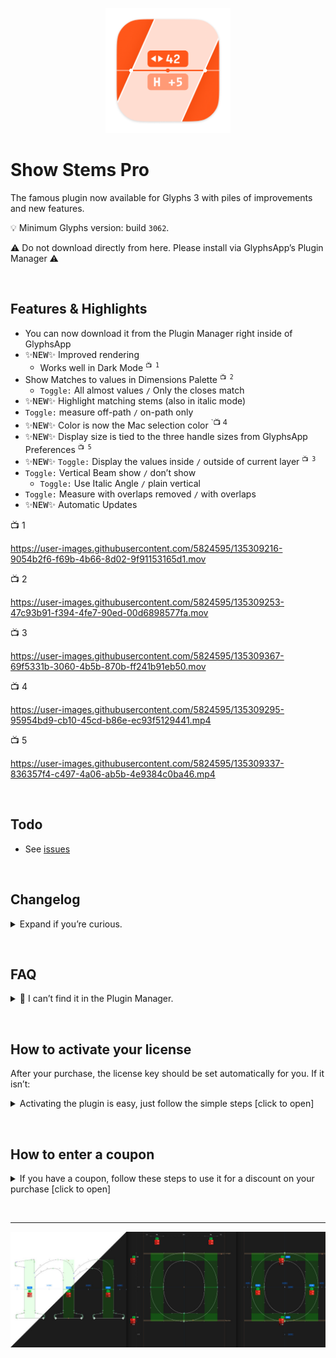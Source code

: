 <p align="center">
<img width="200" height="200" src="https://github.com/Mark2Mark/show-stems-pro-plugin/blob/main/.images/Show-Stems-Pro-Icon.png?raw=true"">
</p>

# Show Stems Pro

The famous plugin now available for Glyphs 3 with piles of improvements and new features.

💡 Minimum Glyphs version: build <code>3062</code>.

⚠️ Do not download directly from here. Please install via GlyphsApp’s Plugin Manager ⚠️


&nbsp;
## Features & Highlights

- You can now download it from the Plugin Manager right inside of GlyphsApp  
- <kbd>✨NEW✨</kbd> Improved rendering  
  - Works well in Dark Mode <sup>`📺 1`</sup>  
- Show Matches to values in Dimensions Palette <sup>`📺 2`</sup>  
  - `Toggle:` All almost values `/` Only the closes match  
- <kbd>✨NEW✨</kbd> Highlight matching stems (also in italic mode)  
- `Toggle:` measure off-path `/` on-path only  
- <kbd>✨NEW✨</kbd> Color is now the Mac selection color <sup>`📺 4</sup>  
- <kbd>✨NEW✨</kbd> Display size is tied to the three handle sizes from GlyphsApp Preferences <sup>`📺 5`</sup>  
- <kbd>✨NEW✨</kbd> `Toggle:` Display the values inside `/` outside of current layer <sup>`📺 3`</sup>  
- `Toggle:` Vertical Beam show `/` don’t show  
  - `Toggle:` Use Italic Angle `/` plain vertical  
- `Toggle:` Measure with overlaps removed `/` with overlaps  
- <kbd>✨NEW✨</kbd> Automatic Updates  

📺 1

https://user-images.githubusercontent.com/5824595/135309216-9054b2f6-f69b-4b66-8d02-9f91153165d1.mov

📺 2

https://user-images.githubusercontent.com/5824595/135309253-47c93b91-f394-4fe7-90ed-00d6898577fa.mov

📺 3

https://user-images.githubusercontent.com/5824595/135309367-69f5331b-3060-4b5b-870b-ff241b91eb50.mov                                                                                                    

📺 4

https://user-images.githubusercontent.com/5824595/135309295-95954bd9-cb10-45cd-b86e-ec93f5129441.mp4         

📺 5

https://user-images.githubusercontent.com/5824595/135309337-836357f4-c497-4a06-ab5b-4e9384c0ba46.mp4



&nbsp;
## Todo

- See [issues](https://github.com/Mark2Mark/show-stems-pro-plugin/issues)

&nbsp;
## Changelog

<details><summary>Expand if you’re curious.</summary>

### v2.0.0

- New in GlyphsApp's Plugin Manager
- Add menu item "Open Registration Window"

</details>

&nbsp;
## FAQ
<details><summary>🙋 I can’t find it in the Plugin Manager.</summary>
➡️ You need to check if your GlyphsApp build is higher than <code>3062</code>.  
If Glyphs doesn’t offer you a high enough version, enable activate GlyphsApp <code>Preferences</code> > <code>"Updates"</code> > <code>“Show cutting edge versions”</code>. Note: you can have several GlyphsApp versions
</details>

&nbsp;
## How to activate your license<a id="how-to-activate-your-license"></a>  
After your purchase, the license key should be set automatically for you. If it isn’t:  
<details><summary>Activating the plugin is easy, just follow the simple steps [click to open]</summary>
<ol>
  <li>👉 Make sure you have GlyphsApp 3 build <code>3062</code> or higher.</li>
  <li>👉 If you haven't already, download the plugin directly in the GlyphsApp Plugin Manager and restart GlyphsApp once.</li>
  <li>👉 When you activate the plugin, you'll be prompted with a window*, click the <code>"Enter License"</code> button.</li>
  <li>👉 On the screen that opens enter your Email address, and the license code from your Email.</li>
  <li>👉 When you've completed the above, just click the <code>"Activate License"</code> button. Within a few seconds your product should be activated for full use!</li>
</ol>

*) If the window doesn’t show, you can right-click into the Edit Tab (that’s the window where you do your drawings) and in the context menu click <code>"Purchase Show Stems Pro"</code>. Alternatively you can right click into the plugin’s Preview box and click <code>"Open Registration Window"</code>.
</details>

&nbsp;
## How to enter a coupon
<details><summary>If you have a coupon, follow these steps to use it for a discount on your purchase [click to open]</summary>
<ol>
  <li>👉 Make sure you have GlyphsApp 3 build <code>3062</code> or higher.</li>
  <li>👉 If you haven't already, download the plugin directly in the GlyphsApp Plugin Manager and restart GlyphsApp once.</li>
  <li>👉 When you activate the plugin, you'll be prompted with a window*, click the <code>"Buy Now"</code> button.</li>
  <li>👉 On the screen that opens enter your Email address, and click <code>»Continue«</code>.</li>
  <li>👉 Follow the form until it asks you to pay. But now click <code>»Add Coupon«</code> and then continue to pay.</li>
  <li>👉 On success you should get an Email with a licence code.</li>
  <li>👉 Use that to activate your license <a href="#how-to-activate-your-license"> (steps here).</a> </li>
</ol>

⚠️ Note: The Coupon is **not** the License Code. Please don’t enter the Coupon Code into the field for your License Code!

*) If the window doesn’t show, you can right-click into the Edit Tab (that’s the window where you do your drawings) and in the context menu click <code>"Purchase Show Stems Pro"</code>. Alternatively you can right click into the plugin’s Preview box and click <code>"Open Registration Window"</code>.

If you can’t see the <code>»Add Coupon«</code>, that’s likely to a reported GlyphsApp bug, switching to Dark Mode and opening the window again might solve it.
</details>

&nbsp;

---

<p align="center">
  <img src="https://github.com/Mark2Mark/show-stems-pro-plugin/blob/main/.images/Plugin Manager - Show Stems Pro.jpg?raw=true">
</p>
